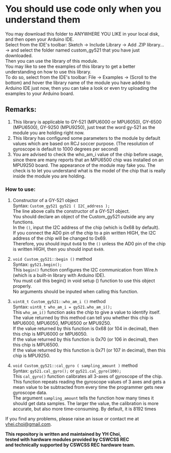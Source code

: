# You should use code only when you understand them  

You may download this folder to ANYWHERE YOU LIKE in your local disk, and then open your Arduino IDE.  
Select from the IDE's toolbar: Sketch -> Include Library -> Add .ZIP library... -> and select the folder named custom_gy521 that you have just downloaded.  
Then you can use the library of this module.  
You may like to see the examples of this library to get a better understanding on how to use this library.  
To do so, select from the IDE's toolbar: File -> Examples -> (Scroll to the bottom) and hover the library name of the module you have added to Arduino IDE just now, then you can take a look or even try uploading the examples to your Arduino board.
  
## Remarks:  
1. This library is applicable to GY-521 (MPU6000 or MPU6050), GY-6500 (MPU6500), GY-9250 (MPU9250),
    just treat the word gy-521 as the module you are holding right now.  
2. This library has configured some parameters to the module by default values which are based on RCJ soccer purpose.
    (The resolution of gyroscope is default to 1000 degrees per second)  
3. You are advised to check the who_am_i value of the chip before usage, since there are many reports that an MPU6500 chip was installed on an MPU9250 board. The appearance of the module may fake you. The check is to let you understand what is the model of the chip that is really inside the module you are holding.  
  
### How to use:  
1. Constructor of a GY-521 object  
Syntax: ` Custom_gy521 gy521 ( I2C_address ); `  
The line above calls the constructor of a GY-521 object.  
You should declare an object of the Custom_gy521 outside any any functions.  
In the `()`, input the I2C address of the chip (which is 0x68 by default).  
If you connect the AD0 pin of the chip to a pin written HIGH, the I2C address of the chip will be changed to 0x69.  
Therefore, you should input `0x68` to the `()` unless the AD0 pin of the chip is written HIGH, then you should input `0x69`.  
  
2. `void Custom_gy521::begin ()` method  
Syntax: `gy521.begin();`  
This `begin()` function configures the I2C communication from Wire.h (which is a built-in library with Arduino IDE).  
You must call this begin() in void setup () function to use this object properly.  
No arguments should be inputed when calling this function.  
  
3. `uint8_t Custom_gy521::who_am_i ()` method  
Syntax: `uint8_t who_am_i = gy521.who_am_i();`  
This `who_am_i()` function asks the chip to give a value to identify itself.  
The value returned by this method can tell you whether this chip is MPU6000, MPU6050, MPU6500 or MPU9250.  
If the value returned by this function is 0x68 (or 104 in decimal), then this chip is MPU6000 or MPU6050.  
If the value returned by this function is 0x70 (or 106 in decimal), then this chip is MPU6500.  
If the value returned by this function is 0x71 (or 107 in decimal), then this chip is MPU9250.  

4. `void Custom_gy521::cal_gyro ( sampling_amount )` method  
Syntax: `gy521.cal_gyro();` or `gy521.cal_gyro(100);`  
This `cal_gyro()` function calibrates all 3-axes of gyroscope of the chip.  
This function repeats reading the gyroscope values of 3 axes and gets a mean value to be subtracted from every time the programmer gets new gyroscope data.  
The argument `sampling_amount` tells the function how many times it should get data samples. The larger the value, the calibration is more accurate, but also more time-consuming. By default, it is 8192 times 
  
If you find any problems, please raise an issue or contact me at yhei.choi@gmail.com.  
  
**This repository is written and maintained by YH Choi,**  
**tested with hardware modules provided by CSWCSS REC**  
**and technically supported by CSWCSS REC hardware team.**